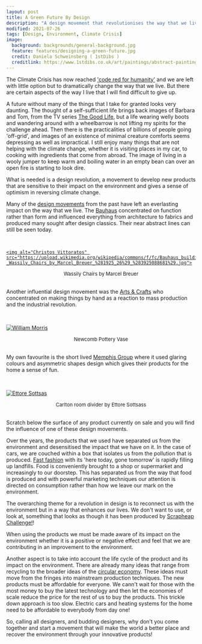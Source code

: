 ```yaml
---
layout: post
title: A Green Future By Design
description: "A design movement that revolutionises the way that we live."
modified: 2021-07-26
tags: [Design, Environment, Climate Crisis]
image:
  background: backgrounds/general-background.jpg
  feature: features/designing-a-green-future.jpg
  credit: Daniela Schweinsberg ( 1stDibs )
  creditlink: https://www.1stdibs.co.uk/art/paintings/abstract-paintings/daniela-schweinsberg-color-hope-abstract-expressionism-painting/id-a_7465832/
---
```


The Climate Crisis has now reached ['code red for humanity'](https://www.reuters.com/business/environment/un-sounds-clarion-call-over-irreversible-climate-impacts-by-humans-2021-08-09/) and we are left with little option but to dramatically change the way that we live.  But there are certain aspects of the way I live that I will find difficult to give up.

A future without many of the things that I take for granted looks very daunting.  The thought of a self-sufficient life brings back images of Barbara and Tom, from the TV series [The Good Life](https://en.wikipedia.org/wiki/The_Good_Life_(1975_TV_series)), but a life wearing welly boots and wandering around with a wheelbarrow is not lifting my spirits for the challenge ahead. Then there is the practicalities of billions of people going 'off-grid', and images of an existence of minimal creature comforts seems depressing as well as impractical. I still enjoy many things that are not helping with the climate change, whether it is visiting places in my car, to cooking with ingredients that come from abroad. The image of living in a wooly jumper to keep warm and boiling water in an empty bean can over an open fire is starting to look dire.

What is needed is a design revolution, a movement to develop new products that are sensitive to their impact on the environment and gives a sense of optimism in reversing climate change.

Many of the [design movements](http://designkmg.weebly.com/design-movements.html) from the past have left an everlasting impact on the way that we live.   The [Bauhaus](http://designkmg.weebly.com/design-movements.html) concentrated on function rather than form and influenced everything from architecture to fabrics and produced many sought after design classics. Their near abstract lines can still be seen today.

&nbsp;
<p>
<a href="https://en.wikipedia.org/wiki/Bauhaus">

    <img alt="Christos Vittoratos" src="https://upload.wikimedia.org/wikipedia/commons/f/fc/Bauhaus_building_-_Wassily_Chairs_by_Marcel_Breuer_%281925_26%29_%283925088681%29.jpg">

</a>
</p>
<center><font size="-1">Wassily Chairs by Marcel Breuer</font></center>
&nbsp;



Another influential design movement was the [Arts & Crafts](https://en.wikipedia.org/wiki/Arts_and_Crafts_movement) who concentrated on making things by hand as a reaction to mass production and the industrial revolution.

&nbsp;
<p>

<a href="https://en.wikipedia.org/wiki/Arts_and_Crafts_movement">
    <img alt="William Morris" src="https://upload.wikimedia.org/wikipedia/commons/2/2d/Newcomb_Pottery._Vase%2C_1902-1904.jpg">
</a>
</p>
<center><font size="-1">Newcomb Pottery Vase</font></center>
&nbsp;

My own favourite is the short lived [Memphis Group](https://en.wikipedia.org/wiki/Arts_and_Crafts_movement) where it used glaring colours and asymmetric shapes design which gives their products for the home a sense of fun.

&nbsp;
<p>

<a href="https://en.wikipedia.org/wiki/Memphis_Group">
    <img alt="Ettore Sottsas" src="https://upload.wikimedia.org/wikipedia/commons/2/27/Ettore_sottsass_per_memphis_srl.%2C_libreria_carlton%2C_milano_1981.jpg">
</a>
</p>
<center><font size="-1">Carlton room divider by Ettore Sottsass</font></center>
&nbsp;

Scratch below the surface of any product currently on sale and you will find the influence of one of these design movements.

Over the years, the products that we used have separated us from the environment and desensitised the impact that we have on it. In the case of cars, we are couched within a box that isolates us from the pollution that is produced. [Fast fashion](https://en.wikipedia.org/wiki/Fast_fashion) with its 'here today, gone tomorrow' is rapidly filling up landfills.  Food is conveniently brought to a shop or supermarket and increasingly to our doorstep. This has separated us from the way that food is produced and with powerful marketing techniques our attention is directed on consumption rather than how we leave our mark on the environment.

The overarching theme for a revolution in design is to reconnect us with the environment but in a way that enhances our lives. We don't want to use, or look at, something that looks as though it has been produced by [Scrapheap Challenge!](https://en.wikipedia.org/wiki/Scrapheap_Challenge)!

When using the products we must be made aware of its impact on the environment whether it is a positive or negative effect and feel that we  are contributing in an improvement to the environment.  

Another aspect is to take into account the life cycle of the product and its impact on the environment. There are already many ideas that range from recycling to the broader ideas of the [circular economy](https://en.wikipedia.org/wiki/Circular_economy).  These ideas must move from the fringes into mainstream production techniques. The new products must be affordable for everyone. We cann't wait for those with the most money to buy the latest technology and then let the  economies of scale reduce the price for the rest of us to buy the products. This trickle down approach is too slow. Electric cars and heating systems for the home  need to be affordable to everybody from day one!

So, calling all designers, and budding designers, why don't you come together and start a movement that will make the world a better place and recover the environment through your innovative products!
